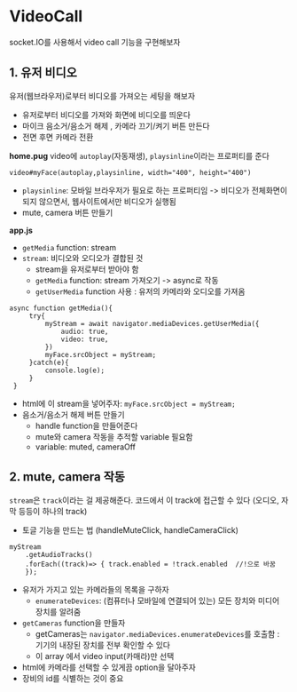 # VideoCall

socket.IO를 사용해서 video call 기능을 구현해보자

## 1. 유저 비디오

유저(웹브라우저)로부터 비디오를 가져오는 세팅을 해보자

- 유저로부터 비디오를 가져와 화면에 비디오를 띄운다
- 마이크 음소거/음소거 해제 , 카메라 끄기/켜기 버튼 만든다
- 전면 후면 카메라 전환

**home.pug**
video에 `autoplay`(자동재생), `playsinline`이라는 프로퍼티를 준다

`video#myFace(autoplay,playsinline, width="400", height="400")`

- `playsinline`: 모바일 브라우저가 필요로 하는 프로퍼티임 -> 비디오가 전체화면이 되지 않으면서, 웹사이트에서만 비디오가 실행됨
- mute, camera 버튼 만들기

**app.js**
- `getMedia` function: stream
- `stream`: 비디오와 오디오가 결합된 것
    - stream을 유저로부터 받아야 함
    - `getMedia` function: stream 가져오기 -> async로 작동
    - `getUserMedia` function 사용 : 유저의 카메라와 오디오를 가져옴
```JS
async function getMedia(){
     try{
         myStream = await navigator.mediaDevices.getUserMedia({
             audio: true,
             video: true,
         })
         myFace.srcObject = myStream;
     }catch(e){
         console.log(e);
     }
 }
```
- html에 이 stream을 넣어주자: `myFace.srcObject = myStream;`
- 음소거/음소거 해제 버튼 만들기
    - handle function을 만들어준다
    - mute와 camera 작동을 추적할 variable 필요함
    - variable: muted, cameraOff


## 2. mute, camera 작동

`stream`은 `track`이라는 걸 제공해준다. 코드에서 이 track에 접근할 수 있다 (오디오, 자막 등등이 하나의 track)

- 토글 기능을 만드는 법 (handleMuteClick, handleCameraClick)
```JS
myStream
    .getAudioTracks()
    .forEach((track)=> { track.enabled = !track.enabled  //!으로 바꿈
    });
```
- 유저가 가지고 있는 카메라들의 목록을 구하자
    - `enumerateDevices`: (컴퓨터나 모바일에 연결되어 있는) 모든 장치와 미디어 장치를 알려줌
- `getCameras` function을 만들자
    - getCameras는 `navigator.mediaDevices.enumerateDevices`를 호출함 : 기기의 내장된 장치를 전부 확인할 수 있다
    - 이 array 에서 video input(카매라)만 선택
- html에 카메라를 선택할 수 있게끔 option을 달아주자
- 장비의 id를 식별하는 것이 중요


